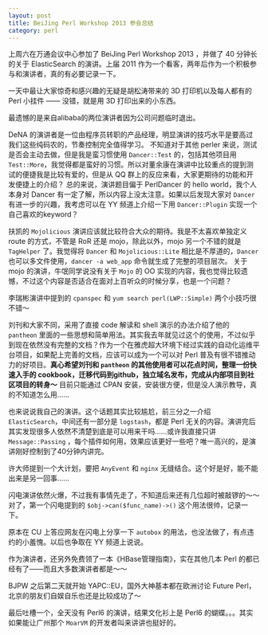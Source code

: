 ```yaml
---
layout: post
title: BeiJing Perl Workshop 2013 参会总结
category: perl
---
```


上周六在万通会议中心参加了 BeiJing Perl Workshop 2013 ，并做了 40 分钟长的关于 ElasticSearch 的演讲。上届 2011 作为一个看客，两年后作为一个积极参与和演讲者，真的有必要记录一下。

一天中最让大家惊奇和感兴趣的无疑是胡松涛带来的 3D 打印机以及每人都有的 Perl 小挂件 —— 没错，就是用 3D 打印出来的小东西。

最遗憾的是来自alibaba的两位演讲者因为公司问题临时退出。

DeNA 的演讲者是一位由程序员转职的产品经理，明显演讲的技巧水平是要高过我们这些纯码农的，节奏控制完全值得学习。
不知道对于其他 perler 来说，测试是否会主动去做，但是我是蛮习惯使用 `Dancer::Test` 的，包括其他项目用 `Test::More`，我觉得都是蛮好的习惯。所以对董余康在演讲中比较重点的提到测试的便捷我是比较有爱的，但是从 QQ 群上的反应来看，大家更期待的功能和开发便捷上的介绍？
总的来说，演讲题目偏于 PerlDancer 的 hello world，我个人本身对 Dancer 有一定了解，所以内容上没太注意。如果以后发现大家对 `Dancer` 有进一步的兴趣，我考虑可以在 YY 频道上介绍一下用 `Dancer::Plugin` 实现一个自己喜欢的keyword？

扶凯的 `Mojolicious` 演讲应该就比较符合大众的期待。我是不太喜欢单独定义 route 的方式，不管是 RoR 还是 mojo，除此以外，mojo 另一个不错的就是 `TagHelper` 了。我觉得将 `Dancer` 和 `Mojolicious::Lite` 相比是不厚道的，`Dancer` 也可以多文件使用，`dancer -a web_app` 命令就生成了完整的项目层次。
关于 mojo 的演讲，牛氓同学说没有关于 `Mojo` 的 OO 实现的内容，我也觉得比较遗憾，不过这个内容是否适合在面对上百听众的时候分享，也是一个问题？

李瑞彬演讲中提到的 `cpanspec` 和 `yum search perl(LWP::Simple)` 两个小技巧很不错～

刘刊和大家不同，采用了直接 code 解读和 shell 演示的办法介绍了他的 `pantheon` 里面的一些思想和简单用法。其实我去年就见过这个的使用，不过似乎到现在依然没有完整的文档？作为一个在雅虎超大环境下经过实践的自动化运维平台项目，如果配上完善的文档，应该可以成为一个可以对 Perl 普及有很不错推动力的好项目。__真心希望刘刊和 `pantheon` 的其他使用者可以花点时间，整理一份快速入手的 cookbook，迁移代码到github，独立域名发布，完成从内部项目到社区项目的转身～__
目前只能通过 CPAN 安装，安装很方便，但是没人演示教导，真的不知道怎么用……

也来说说我自己的演讲。这个话题其实比较尴尬，前三分之一介绍 `ElasticSearch`，中间还有一部分是 `logstash`，都是 Perl 无关的内容。演讲完后其实发现很多人依然不清楚到底是可以用来干吗……或许我直接只讲 `Message::Passing` ，每个插件如何用，效果应该更好一些吧？唯一高兴的，是演讲刚好控制到了40分钟内讲完。

许大师提到一个大计划，要把 `AnyEvent` 和 `nginx` 无缝结合。这个好是好，能不能出来是另一回事……

闪电演讲依然火爆，不过我有事情先走了，不知道后来还有几位超时被敲锣的～～
对了，第一个闪电提到的 `$obj->can($func_name)->()` 这个用法很帅，记录一下。

原本在 CU 上答应网友在闪电上分享一下 `autobox` 的用法，也没法做了，有点违约的小羞愧。以后也争取在 YY 频道上说说。

作为演讲者，还另外免费领了一本《HBase管理指南》，实在其他几本 Perl 的都已经有了——而且大多数演讲者都是～～

BJPW 之后第二天就开始 YAPC::EU，国外大神基本都在欧洲讨论 Future Perl，北京的朋友们自娱自乐也还是比较成功了～

最后吐槽一个，全天没有 Perl6 的演讲，结果文化衫上是 Perl6 的蝴蝶。。。其实如果能让广州那个 `MoarVM` 的开发者叫来讲讲也挺好的。

